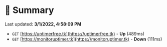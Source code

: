 # 📖 Summary
Last updated: **3/1/2022, 4:58:09 PM**

- `GET` [https://uptimerfree.tk](https://uptimerfree.tk) - **Up** (489ms)
- `GET` [https://monitoruptimer.tk](https://monitoruptimer.tk) - **Down** (111ms)
